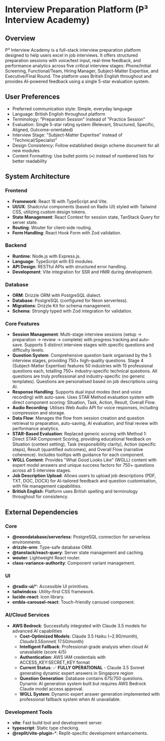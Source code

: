 # Interview Preparation Platform (P³ Interview Academy)

## Overview
P³ Interview Academy is a full-stack interview preparation platform designed to help users excel in job interviews. It offers structured preparation sessions with voice/text input, real-time feedback, and performance analytics across five critical interview stages: Phone/Initial Screening, Functional/Team, Hiring Manager, Subject-Matter Expertise, and Executive/Final Round. The platform uses British English throughout and provides AI-powered feedback using a single 5-star evaluation system.

## User Preferences
- Preferred communication style: Simple, everyday language
- Language: British English throughout platform
- Terminology: "Preparation Session" instead of "Practice Session"
- Evaluation: Single 5-star rating system (Relevant, Structured, Specific, Aligned, Outcome-orientated)
- Interview Stage: "Subject-Matter Expertise" instead of "Technical/Specialist"
- Design Consistency: Follow established design scheme document for all new modules
- Content Formatting: Use bullet points (•) instead of numbered lists for better readability

## System Architecture

### Frontend
- **Framework**: React 18 with TypeScript and Vite.
- **UI/UX**: Shadcn/ui components (based on Radix UI) styled with Tailwind CSS, utilizing custom design tokens.
- **State Management**: React Context for session state, TanStack Query for server state.
- **Routing**: Wouter for client-side routing.
- **Form Handling**: React Hook Form with Zod validation.

### Backend
- **Runtime**: Node.js with Express.js.
- **Language**: TypeScript with ES modules.
- **API Design**: RESTful APIs with structured error handling.
- **Development**: Vite integration for SSR and HMR during development.

### Database
- **ORM**: Drizzle ORM with PostgreSQL dialect.
- **Database**: PostgreSQL (configured for Neon serverless).
- **Migrations**: Drizzle Kit for schema management.
- **Schema**: Strongly typed with Zod integration for validation.

### Core Features
- **Session Management**: Multi-stage interview sessions (setup → preparation → review → complete) with progress tracking and auto-save. Supports 5 distinct interview stages with specific questions and difficulty levels.
- **Question System**: Comprehensive question bank organised by the 5 interview stages, providing 750+ high-quality questions. Stage 4 (Subject-Matter Expertise) features 50 industries with 15 professional questions each, totalling 750+ industry-specific technical questions. All questions are truly professional and industry-specific (no generic templates). Questions are personalised based on job descriptions using AI.
- **Response Handling**: Supports dual input modes (text and voice recording) with auto-save. Uses STAR Method evaluation system with direct component scoring: Situation, Task, Action, Result, Overall Flow.
- **Audio Recording**: Utilises Web Audio API for voice responses, including compression and storage.
- **Data Flow**: Manages the flow from session creation and question retrieval to preparation, auto-saving, AI evaluation, and final review with performance analytics.
- **STAR-Based Evaluation**: Replaced generic scoring with Method 1: Direct STAR Component Scoring, providing educational feedback on Situation (context setting), Task (responsibility clarity), Action (specific steps), Result (quantified outcomes), and Overall Flow (narrative coherence). Includes tooltips with guidance for each component.
- **WGLL Content**: Provides "What Good Looks Like" (WGLL) content with expert model answers and unique success factors for 750+ questions across all 5 interview stages.
- **Job Description Upload**: Allows users to upload job descriptions (PDF, TXT, DOC, DOCX) for AI-tailored feedback and question customisation, with file management capabilities.
- **British English**: Platform uses British spelling and terminology throughout for consistency.

## External Dependencies

### Core
- **@neondatabase/serverless**: PostgreSQL connection for serverless environments.
- **drizzle-orm**: Type-safe database ORM.
- **@tanstack/react-query**: Server state management and caching.
- **wouter**: Lightweight React router.
- **class-variance-authority**: Component variant management.

### UI
- **@radix-ui/***: Accessible UI primitives.
- **tailwindcss**: Utility-first CSS framework.
- **lucide-react**: Icon library.
- **embla-carousel-react**: Touch-friendly carousel component.

### AI/Cloud Services
- **AWS Bedrock**: Successfully integrated with Claude 3.5 models for advanced AI capabilities
  - **Cost-Optimized Models**: Claude 3.5 Haiku (~$2.90/month), Claude 3.5 Sonnet (~$17.50/month)
  - **Intelligent Fallback**: Professional-grade analysis when cloud AI unavailable (score 4/5)
  - **Authentication**: AWS IAM credentials with ACCESS_KEY:SECRET_KEY format
  - **Current Status**: ✅ **FULLY OPERATIONAL** - Claude 3.5 Sonnet generating dynamic expert answers in Singapore region
  - **Question Generation**: Database contains 675/750 questions. Dynamic AI generation system built but requires AWS Bedrock Claude model access approval.
  - **WGLL System**: Dynamic expert answer generation implemented with professional fallback system when AI unavailable.

### Development Tools
- **vite**: Fast build tool and development server.
- **typescript**: Static type checking.
- **@replit/vite-plugin-***: Replit-specific development enhancements.